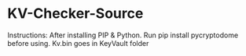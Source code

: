 # KV-Checker-Source

Instructions:
After installing PIP & Python. Run pip install pycryptodome before using. Kv.bin goes in KeyVault folder
